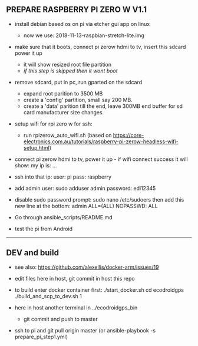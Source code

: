 PREPARE RASPBERRY PI ZERO W V1.1
---------

- install debian based os on pi via etcher gui app on linux
  - now we use: 2018-11-13-raspbian-stretch-lite.img
- make sure that it boots, connect pi zerow hdmi to tv, insert this sdcard power it up
  - it will show resized root file partition
  - *if this step is skipped then it wont boot*
- remove sdcard, put in pc, run gparted on the sdcard
  - expand root parition to 3500 MB
  - create a 'config' partition, small say 200 MB.
  - create a 'data' parition till the end, leave 300MB end buffer for sd card manufacturer size changes.
- setup wifi for rpi zero w for ssh:
  - run rpizerow_auto_wifi.sh (based on https://core-electronics.com.au/tutorials/raspberry-pi-zerow-headless-wifi-setup.html)
- connect pi zerow hdmi to tv, power it up - if wifi connect success it will show: my ip is: ...
- ssh into that ip: user: pi pass: raspberry

- add admin user:
sudo adduser admin
password: edl12345

- disable sudo password prompt:
sudo nano /etc/sudoers
then add this new line at the bottom:
admin ALL=(ALL) NOPASSWD: ALL

- Go through ansible_scripts/README.md

- test the pi from Android

---

DEV and build
-------------

- see also: https://github.com/alexellis/docker-arm/issues/19

- edit files here in host, git commit in host this repo
- to build enter docker container first:
  ./start_docker.sh
  cd ecodroidgps
  ./build_and_scp_to_dev.sh 1

- here in host another terminal in ../ecodroidgps_bin
  - git commit and push to master

- ssh to pi and git pull origin master (or ansible-playbook -s prepare_pi_step1.yml)
